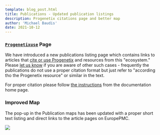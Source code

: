 ```yaml
---
template: blog_post.html
title: Publications - Updated publication listings
description: Progenetix citations page and better map
author: 'Michael Baudis'
date: 2021-10-12
---
```


### [`Progenetixuse`](http://progenetix.org/publicationsProgenetixRef) Page

We have introduced a new publications listing page which contains links to articles
that [cite or use Progenetix](http://progenetix.org/publicationsProgenetixRef) and
resources from this "ecosystem." Please [let us know](mailto:contact@progenetix.org)
if you are aware of other such cases - frequently the publications do not use
a proper citation format but just refer to "according tho the Progenetix resource"
or similar in the text.

<!--more-->

For proper citation please follow [the instructions](index.md) from the documentation home page.

### Improved Map

The pop-up in the Publication maps has been updated with a proper short text listing
and direct links to the article pages on EuropePMC.

<img src="http://info.progenetix.org/assets/img/popup-map-2021-screenshot.png" />
